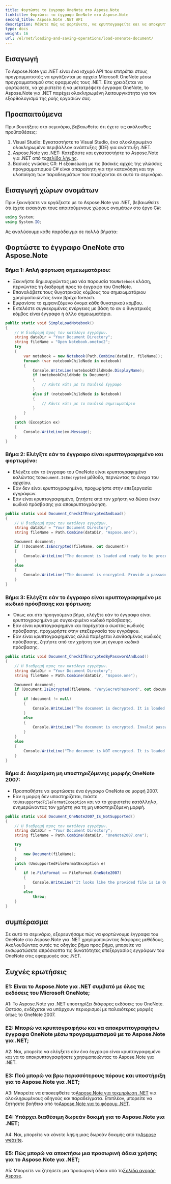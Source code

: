 ```yaml
---
title: Φορτώστε το έγγραφο OneNote στο Aspose.Note
linktitle: Φορτώστε το έγγραφο OneNote στο Aspose.Note
second_title: Aspose.Note .NET API
description: Μάθετε πώς να φορτώνετε, να κρυπτογραφείτε και να αποκρυπτογραφείτε έγγραφα OneNote μέσω προγραμματισμού στο .NET χρησιμοποιώντας το Aspose.Note.
type: docs
weight: 16
url: /el/net/loading-and-saving-operations/load-onenote-document/
---
```

## Εισαγωγή

Το Aspose.Note για .NET είναι ένα ισχυρό API που επιτρέπει στους προγραμματιστές να εργάζονται με αρχεία Microsoft OneNote μέσω προγραμματισμού στις εφαρμογές τους .NET. Είτε χρειάζεται να φορτώσετε, να χειριστείτε ή να μετατρέψετε έγγραφα OneNote, το Aspose.Note για .NET παρέχει ολοκληρωμένη λειτουργικότητα για τον εξορθολογισμό της ροής εργασιών σας.

## Προαπαιτούμενα

Πριν βουτήξετε στο σεμινάριο, βεβαιωθείτε ότι έχετε τις ακόλουθες προϋποθέσεις:

1. Visual Studio: Εγκαταστήστε το Visual Studio, ένα ολοκληρωμένο ολοκληρωμένο περιβάλλον ανάπτυξης (IDE) για ανάπτυξη .NET.
2.  Aspose.Note για .NET: Κατεβάστε και εγκαταστήστε το Aspose.Note για .NET από το[σελίδα λήψης](https://releases.aspose.com/note/net/).
3. Βασικές γνώσεις C#: Η εξοικείωση με τις βασικές αρχές της γλώσσας προγραμματισμού C# είναι απαραίτητη για την κατανόηση και την υλοποίηση των παραδειγμάτων που παρέχονται σε αυτό το σεμινάριο.

## Εισαγωγή χώρων ονομάτων

Πριν ξεκινήσετε να εργάζεστε με το Aspose.Note για .NET, βεβαιωθείτε ότι έχετε εισαγάγει τους απαιτούμενους χώρους ονομάτων στο έργο C#:

```csharp
using System;
using System.IO;
```

Ας αναλύσουμε κάθε παράδειγμα σε πολλά βήματα:

## Φορτώστε το έγγραφο OneNote στο Aspose.Note

### Βήμα 1: Απλή φόρτωση σημειωματάριου:
   -  Ξεκινήστε δημιουργώντας μια νέα παρουσία του`Notebook` κλάση, περνώντας τη διαδρομή προς το έγγραφο του OneNote.
   - Επαναλάβετε τους θυγατρικούς κόμβους του σημειωματάριου χρησιμοποιώντας έναν βρόχο foreach.
   - Εμφανίστε το εμφανιζόμενο όνομα κάθε θυγατρικού κόμβου.
   - Εκτελέστε συγκεκριμένες ενέργειες με βάση το αν ο θυγατρικός κόμβος είναι έγγραφο ή άλλο σημειωματάριο.

```csharp
public static void SimpleLoadNotebook()
{
    // Η διαδρομή προς τον κατάλογο εγγράφων.
    string dataDir = "Your Document Directory";
    string fileName = "Open Notebook.onetoc2";
    try
    {
        var notebook = new Notebook(Path.Combine(dataDir, fileName));
        foreach (var notebookChildNode in notebook)
        {
            Console.WriteLine(notebookChildNode.DisplayName);
            if (notebookChildNode is Document)
            {
                // Κάντε κάτι με το παιδικό έγγραφο
            }
            else if (notebookChildNode is Notebook)
            {
                // Κάντε κάτι με το παιδικό σημειωματάριο
            }
        }
    }
    catch (Exception ex)
    {
        Console.WriteLine(ex.Message);
    }
}
```

### Βήμα 2: Ελέγξτε εάν το έγγραφο είναι κρυπτογραφημένο και φορτωμένο:
   - Ελέγξτε εάν το έγγραφο του OneNote είναι κρυπτογραφημένο καλώντας το`Document.IsEncrypted` μέθοδο, περνώντας το όνομα του αρχείου.
   - Εάν δεν είναι κρυπτογραφημένο, προχωρήστε στην επεξεργασία εγγράφων.
   - Εάν είναι κρυπτογραφημένο, ζητήστε από τον χρήστη να δώσει έναν κωδικό πρόσβασης για αποκρυπτογράφηση.

```csharp
public static void Document_CheckIfEncryptedAndLoad()
{
    // Η διαδρομή προς τον κατάλογο εγγράφων.
    string dataDir = "Your Document Directory";
    string fileName = Path.Combine(dataDir, "Aspose.one");

    Document document;
    if (!Document.IsEncrypted(fileName, out document))
    {
        Console.WriteLine("The document is loaded and ready to be processed.");
    }
    else
    {
        Console.WriteLine("The document is encrypted. Provide a password.");
    }
}
```

### Βήμα 3: Ελέγξτε εάν το έγγραφο είναι κρυπτογραφημένο με κωδικό πρόσβασης και φόρτωση:
   - Όπως και στο προηγούμενο βήμα, ελέγξτε εάν το έγγραφο είναι κρυπτογραφημένο με συγκεκριμένο κωδικό πρόσβασης.
   - Εάν είναι κρυπτογραφημένο και παρέχεται ο σωστός κωδικός πρόσβασης, προχωρήστε στην επεξεργασία του εγγράφου.
   - Εάν είναι κρυπτογραφημένος αλλά παρέχεται λανθασμένος κωδικός πρόσβασης, ζητήστε από τον χρήστη τον μη έγκυρο κωδικό πρόσβασης.

```csharp
public static void Document_CheckIfEncryptedByPasswordAndLoad()
{
    // Η διαδρομή προς τον κατάλογο εγγράφων.
    string dataDir = "Your Document Directory";
    string fileName = Path.Combine(dataDir, "Aspose.one");

    Document document;
    if (Document.IsEncrypted(fileName, "VerySecretPassword", out document))
    {
        if (document != null)
        {
            Console.WriteLine("The document is decrypted. It is loaded and ready to be processed.");
        }
        else
        {
            Console.WriteLine("The document is encrypted. Invalid password was provided.");
        }
    }
    else
    {
        Console.WriteLine("The document is NOT encrypted. It is loaded and ready to be processed.");
    }
}
```

### Βήμα 4: Διαχείριση μη υποστηριζόμενης μορφής OneNote 2007:
   - Προσπαθήστε να φορτώσετε ένα έγγραφο OneNote σε μορφή 2007.
   -  Εάν η μορφή δεν υποστηρίζεται, πιάστε το`UnsupportedFileFormatException` και να το χειριστείτε κατάλληλα, ενημερώνοντας τον χρήστη για τη μη υποστηριζόμενη μορφή.

```csharp
public static void Document_OneNote2007_Is_NotSupported()
{
    // Η διαδρομή προς τον κατάλογο εγγράφων.
    string dataDir = "Your Document Directory";
    string fileName = Path.Combine(dataDir, "OneNote2007.one");

    try
    {
        new Document(fileName);
    }
    catch (UnsupportedFileFormatException e)
    {
        if (e.FileFormat == FileFormat.OneNote2007)
        {
            Console.WriteLine("It looks like the provided file is in OneNote 2007 format that is not supported.");
        }
        else
            throw;
    }
}
```

## συμπέρασμα

Σε αυτό το σεμινάριο, εξερευνήσαμε πώς να φορτώνουμε έγγραφα του OneNote στο Aspose.Note για .NET χρησιμοποιώντας διάφορες μεθόδους. Ακολουθώντας αυτές τις οδηγίες βήμα προς βήμα, μπορείτε να ενσωματώσετε απρόσκοπτα τις δυνατότητες επεξεργασίας εγγράφων του OneNote στις εφαρμογές σας .NET.

## Συχνές ερωτήσεις

### Ε1: Είναι το Aspose.Note για .NET συμβατό με όλες τις εκδόσεις του Microsoft OneNote;

A1: Το Aspose.Note για .NET υποστηρίζει διάφορες εκδόσεις του OneNote. Ωστόσο, ενδέχεται να υπάρχουν περιορισμοί με παλαιότερες μορφές όπως το OneNote 2007.

### Ε2: Μπορώ να κρυπτογραφήσω και να αποκρυπτογραφήσω έγγραφα OneNote μέσω προγραμματισμού με το Aspose.Note για .NET;

A2: Ναι, μπορείτε να ελέγξετε εάν ένα έγγραφο είναι κρυπτογραφημένο και να το αποκρυπτογραφήσετε χρησιμοποιώντας το Aspose.Note για .NET.

### Ε3: Πού μπορώ να βρω περισσότερους πόρους και υποστήριξη για το Aspose.Note για .NET;

 A3: Μπορείτε να επισκεφθείτε το[Aspose.Note για τεκμηρίωση .NET](https://reference.aspose.com/note/net/) για ολοκληρωμένους οδηγούς και παραδείγματα. Επιπλέον, μπορείτε να ζητήσετε βοήθεια από το[Aspose.Note για το φόρουμ .NET](https://forum.aspose.com/c/note/28).

### Ε4: Υπάρχει διαθέσιμη δωρεάν δοκιμή για το Aspose.Note για .NET;

 A4: Ναι, μπορείτε να κάνετε λήψη μιας δωρεάν δοκιμής από το[Aspose website](https://releases.aspose.com/).

### Ε5: Πώς μπορώ να αποκτήσω μια προσωρινή άδεια χρήσης για το Aspose.Note για .NET;

 A5: Μπορείτε να ζητήσετε μια προσωρινή άδεια από το[Σελίδα αγοράς Aspose](https://purchase.aspose.com/temporary-license/).